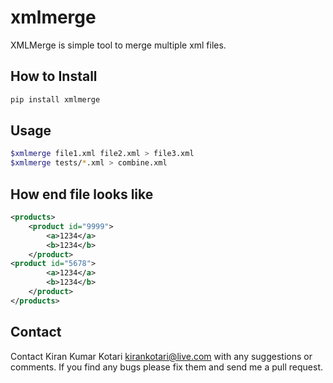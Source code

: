 # xmlmerge

XMLMerge is simple tool to merge multiple xml files.

## How to Install

```bash
pip install xmlmerge
```

## Usage

```bash
$xmlmerge file1.xml file2.xml > file3.xml
$xmlmerge tests/*.xml > combine.xml
```

## How end file looks like

```xml
<products>
    <product id="9999">
        <a>1234</a>
        <b>1234</b>
    </product>
<product id="5678">
        <a>1234</a>
        <b>1234</b>
    </product>
</products>

```

## Contact

Contact Kiran Kumar Kotari <kirankotari@live.com> with any suggestions or comments. If you find any bugs please fix them and send me a pull request.
